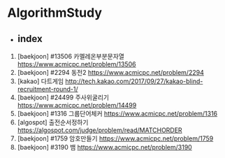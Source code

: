 # AlgorithmStudy

- ## index

1. [baekjoon] #13506 카멜레온부분문자열 <fail>
https://www.acmicpc.net/problem/13506
2. [baekjoon] #2294 동전2
https://www.acmicpc.net/problem/2294
3. [kakao] 다트게임
http://tech.kakao.com/2017/09/27/kakao-blind-recruitment-round-1/
4. [baekjoon] #24499 주사위굴리기
https://www.acmicpc.net/problem/14499
5. [baekjoon] #1316 그룹단어체커
https://www.acmicpc.net/problem/1316
6. [algospot] 출전순서정하기
https://algospot.com/judge/problem/read/MATCHORDER
7. [baekjoon] #1759 암호만들기
https://www.acmicpc.net/problem/1759
8. [baekjoon] #3190 뱀
https://www.acmicpc.net/problem/3190
